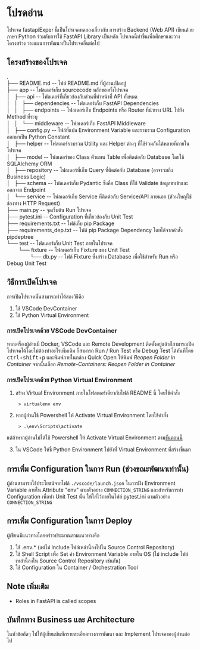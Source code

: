 # โปรดอ่าน

โปรเจค fastapiExper นี้เป็นโปรเจคทดลองเกี่ยวกับ การสร้าง Backend (Web API) เขียนด้วยภาษา Python ร่วมกับการใช้ FastAPI Library เป็นหลัก โปรเจคนี้ทำขึ้นเพื่อศึกษาและวางโครงสร้าง วางแผนการพัฒนาเป็นโปรเจคอื่นต่อไป

## โครงสร้างของโปรเจค

.  
├── README.md -- ไฟล์ README.md ที่ผู้อ่านเปิดอยู่  
├── app -- โฟลเดอร์เก็บ sourcecode หลักของทั้งโปรเจค  
│   ├── api -- โฟลเดอร์ที่เกี่ยวข้องกับส่วนที่ทำหน้าที่ API ทั้งหมด  
│   │   ├── dependencies -- โฟลเดอร์เก็บ FastAPI Dependencies  
│   │   ├── endpoints -- โฟลเดอร์เก็บ Endpoints หรือ Router ที่นำทาง URL ไปยัง Method ที่ระบุ  
│   │   └── middleware -- โฟลเดอร์เก็บ FastAPI Middleware  
│   ├── config.py -- ไฟล์ที่แปล Environment Variable และรวบรวม Configuration ออกมาเป็น Python Constant  
│   ├── helper -- โฟลเดอร์รวบรวม Utility และ Helper ต่างๆ ที่ใช้ร่วมกันได้หลายที่ภายในโปรเจค  
│   ├── model -- โฟลเดอร์ของ Class ตัวแทน Table เพื่อติดต่อกับ Database โดยใช้ SQLAlchemy ORM  
│   ├── repository -- โฟลเดอร์ที่เก็บ Query ที่ติดต่อกับ Database (อาจรวมถึง Business Logic)  
│   ├── schema -- โฟลเดอร์เก็บ Pydantic ซึ่งคือ Class ที่ใช้ Validate ข้อมูลขาเข้าและออกจาก Endpoint  
│   └── service -- โฟลเดอร์เก็บ Service ที่ติดต่อกับ Service/API ภายนอก (ส่วนใหญ่ใช้ช่องทาง HTTP Request)  
├── main.py -- จุดเริ่มต้น Run โปรเจค  
├── pytest.ini -- Configuration ที่เกี่ยวข้องกับ Unit Test  
├── requirements.txt -- ไฟล์เก็บ pip Package  
├── requirements_dep.txt -- ไฟล์ pip Package Dependency โดยได้จากคำสั่ง pipdeptree  
└── test -- โฟลเดอร์เก็บ Unit Test ภายในโปรเจค  
&nbsp;&nbsp;&nbsp;&nbsp;&nbsp;&nbsp;&nbsp;&nbsp;└── fixture -- โฟลเดอร์เก็บ Fixture ของ Unit Test  
&nbsp;&nbsp;&nbsp;&nbsp;&nbsp;&nbsp;&nbsp;&nbsp;&nbsp;&nbsp;&nbsp;&nbsp;&nbsp;&nbsp;&nbsp;&nbsp;└── db.py -- ไฟล์ Fixture ซึ่งสร้าง Database เพื่อใช้สำหรับ Run หรือ Debug Unit Test  

## วิธีการเปิดโปรเจค

การเปิดโปรเจคนั้นสามารถทำได้สองวิธีคือ
  1. ใช้ VSCode DevContainer
  2. ใช้ Python Virtual Environment

### การเปิดโปรเจคด้วย VSCode DevContainer

หากเครื่องผู้อ่านมี Docker, VSCode และ Remote Development ติดตั้งอยู่แล้วก็สามารถเปิดโปรเจคได้โดยไม่ต้องทำอะไรเพิ่มเติม ก็สามารถ Run / Run Test หรือ Debug Test ได้ทันทีโดย <kbd>ctrl</kbd>+<kbd>shift</kbd>+<kbd>p</kbd> และพิมพ์ภายในกล่อง Quick Open ให้พิมพ์ _Reopen Folder in Container_ จากนั้นเลือก _Remote-Containers: Reopen Folder in Container_

### การเปิดโปรเจคด้วย Python Virtual Environment

1. สร้าง Virtual Environment ภายในโฟลเดอร์เดียวกับไฟล์ README นี้ โดยใช้คำสั่ง

        > virtualenv env

2. หากผู้อ่านใช้ Powershell ให้ Activate Virtual Environment โดยใช้คำสั่ง

        > .\env\Scripts\activate

  แต่ถ้าหากผู้อ่านไม่ได้ใช้ Powershell ให้ Activate Virtual Environment ตาม[ขั้นตอนนี้](https://virtualenv.pypa.io/en/latest/user_guide.html)

3. ใน VSCode ให้ชี้ Python Environment ไปยังที่ Virtual Environment ที่สร้างขึ้นมา

## การเพิ่ม Configuration ในการ Run (ช่วงขณะพัฒนาเท่านั้น)

ผู้อ่านสามารถใช้ประโยชน์จากไฟล์ `./vscode/launch.json` ในการฝัง Environment Variable ภายใน Attribute "env" ตามตัวอย่าง `CONNECTION_STRING` และสำหรับการทำ Configuration เพื่อทำ Unit Test นั้น ให้ใส่ไว้ภายในไฟล์ pytest.ini ตามตัวอย่าง `CONNECTION_STRING`

## การเพิ่ม Configuration ในการ Deploy

ผู้เขียนมีแนวทางโดยคร่าวประมาณสามแนวทางคือ

1. ใช้ .env.* (แต่ไม่ include ไฟล์เหล่านี้ลงไปใน Source Control Repository)
2. ใช้ Shell Script เพื่อ Set ค่า Environment Variable ภายใน OS (ไม่ include ไฟล์เหล่านี้ลงใน Source Control Repository เช่นกัน)
3. ใช้ Configuration ใน Container / Orchestration Tool

## Note เพิ่มเติม

- Roles in FastAPI is called scopes

## บันทึกทาง Business และ Architecture

ในหัวข้อถัดๆ ไปให้ผู้เขียนบันทึกรายละเอียดทางการพัฒนา และ Implement โปรเจคของผู้อ่านต่อไป